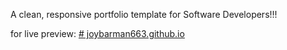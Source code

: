 A clean, responsive portfolio template for Software Developers!!!


for live preview:
[# joybarman663.github.io](https://joybarman663.github.io/)
 
